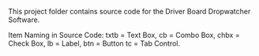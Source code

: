 This project folder contains source code for the Driver Board Dropwatcher Software. 

Item Naming in Source Code:
txtb = Text Box,
cb = Combo Box,
chbx = Check Box,
lb = Label,
btn = Button
tc = Tab Control.